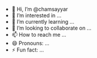 - 👋 Hi, I’m @chamsayyar
- 👀 I’m interested in ...
- 🌱 I’m currently learning ...
- 💞️ I’m looking to collaborate on ...
- 📫 How to reach me ...
- 😄 Pronouns: ...
- ⚡ Fun fact: ...

<!---
chamsayyar/chamsayyar is a ✨ special ✨ repository because its `README.md` (this file) appears on your GitHub profile.
You can click the Preview link to take a look at your changes.
--->
